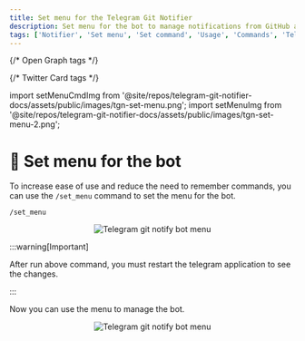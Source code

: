 ```yaml
---
title: Set menu for the Telegram Git Notifier
description: Set menu for the bot to manage notifications from GitHub and GitLab. Use the /set_menu command to set the menu for the bot. Get the welcome message and set the menu for the bot.
tags: ['Notifier', 'Set menu', 'Set command', 'Usage', 'Commands', 'Telegram Git Notifier Commands', 'Telegram bot', 'Support']
---
```


<head>
  <meta name="robots" content="index,follow" />
  <meta name="author" content="CSlant" />
  <link rel="canonical" data-rh="true" href="/telegram-git-notifier/usage/set_menu" />
  
  {/* Open Graph tags */}
  <meta property="og:title" content="Set menu for the Telegram Git Notifier" />
  <meta property="og:description" content="Set menu for the bot to manage notifications from GitHub and GitLab. Use the /set_menu command to set the menu for the bot. Get the welcome message and set t..." />
  <meta property="og:type" content="article" />
  <meta property="og:url" content="https://docs.cslant.com/telegram-git-notifier/usage/set_menu" />
  
  {/* Twitter Card tags */}
  <meta name="twitter:card" content="summary" />
  <meta name="twitter:title" content="Set menu for the Telegram Git Notifier" />
  <meta name="twitter:description" content="Set menu for the bot to manage notifications from GitHub and GitLab. Use the /set_menu command to set the menu for the bot. Get the welcome message and set t..." />
</head>

import setMenuCmdImg from '@site/repos/telegram-git-notifier-docs/assets/public/images/tgn-set-menu.png';
import setMenuImg from '@site/repos/telegram-git-notifier-docs/assets/public/images/tgn-set-menu-2.png';

# 📃 Set menu for the bot

To increase ease of use and reduce the need to remember commands, you can use the `/set_menu` command to set the menu
for the bot.

```textmate
/set_menu
```

<p align="center">
  <img src={setMenuCmdImg} alt="Telegram git notify bot menu" />
</p>

:::warning[Important]

After run above command, you must restart the telegram application to see the changes.

:::

Now you can use the menu to manage the bot.

<p align="center">
  <img src={setMenuImg} alt="Telegram git notify bot menu" />
</p>
